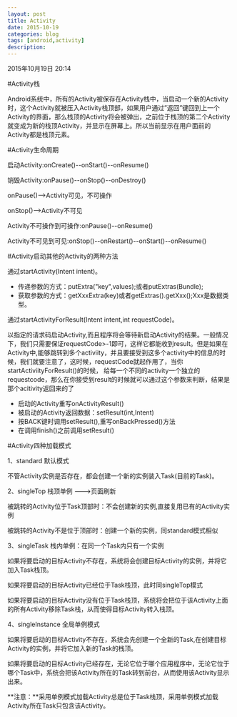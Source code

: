 ```yaml
---
layout: post
title: Activity
date: 2015-10-19
categories: blog
tags: [android,activity]
description: 
---
```



2015年10月19日 20:14

#Activity栈

Android系统中，所有的Activity被保存在Activity栈中，当启动一个新的Activity时，这个Activity就被压入Activity栈顶部，如果用户通过”返回”键回到上一个Activity的界面，那么栈顶的Activity将会被弹出，之前位于栈顶的第二个Activity就变成为新的栈顶Activity，并显示在屏幕上。所以当前显示在用户面前的Activity都是栈顶元素。

#Activity生命周期

启动Activity:onCreate()--onStart()--onResume()

销毁Activity:onPause()--onStop()--onDestroy()

onPause()-->Activity可见，不可操作

onStop()-->Activity不可见

Activity不可操作到可操作:onPause()--onResume()

Activity不可见到可见:onStop()--onRestart()--onStart()--onResume()

#Activity启动其他的Activity的两种方法

通过startActivity(Intent intent)。

- 传递参数的方式：putExtra("key",values);或者putExtras(Bundle);
- 获取参数的方式：getXxxExtra(key)或者getExtras().getXxx();Xxx是数据类型。

通过startActivityForResult(Intent intent,int requestCode)。

以指定的请求码启动Activity,而且程序将会等待新启动Activity的结果。一般情况下，我们只需要保证requestCode>-1即可，这样它都能收到result。但是如果在Activity中,能够跳转到多个activiity，并且要接受到这多个activity中的信息的时候，我们就要注意了，这时候，requestCode就起作用了，当你startActiviityForResult()的时候， 给每一个不同的activity一个独立的requestcode，那么在你接受到result的时候就可以通过这个参数来判断，结果是那个acitivity返回来的了

- 启动的Activity重写onActivityResult()
- 被启动的Activity返回数据：setResult(int,Intent)
- 按BACK键时调用setResult(),重写onBackPressed()方法
- 在调用finish()之前调用setResult()

#Activity四种加载模式

1、standard 默认模式

不管Activity实例是否存在，都会创建一个新的实例装入Task(目前的Task)。

2、singleTop 栈顶单例  --->页面刷新

被跳转的Activity位于Task顶部时：不会创建新的实例,直接复用已有的Activity实例
 
被跳转的Activity不是位于顶部时：创建一个新的实例，同standard模式相似

3、singleTask 栈内单例：在同一个Task内只有一个实例

如果将要启动的目标Activity不存在，系统将会创建目标Activity的实例，并将它加入Task栈顶。

如果将要启动的目标Activity已经位于Task栈顶，此时同singleTop模式

如果将要启动的目标Activity没有位于Task栈顶，系统将会把位于该Activity上面的所有Activity移除Task栈，从而使得目标Activity转入栈顶。

4、singleInstance  全局单例模式

如果将要启动的目标Activity不存在，系统会先创建一个全新的Task,在创建目标Activity的实例，并将它加入新的Task的栈顶。

如果将要启动的目标Activity已经存在，无论它位于哪个应用程序中，无论它位于哪个Task中，系统会把该Activity所在的Task转到前台，从而使用该Activity显示出来。

**注意：**采用单例模式加载Activity总是位于Task栈顶，采用单例模式加载Activity所在Task只包含该Activity。